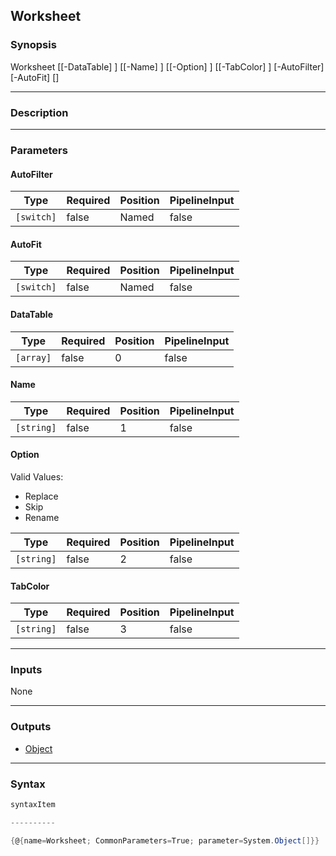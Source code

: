 Worksheet
---------

### Synopsis

Worksheet [[-DataTable] <array>] [[-Name] <string>] [[-Option] <string>] [[-TabColor] <string>] [-AutoFilter] [-AutoFit] [<CommonParameters>]

---

### Description

---

### Parameters
#### **AutoFilter**

|Type      |Required|Position|PipelineInput|
|----------|--------|--------|-------------|
|`[switch]`|false   |Named   |false        |

#### **AutoFit**

|Type      |Required|Position|PipelineInput|
|----------|--------|--------|-------------|
|`[switch]`|false   |Named   |false        |

#### **DataTable**

|Type     |Required|Position|PipelineInput|
|---------|--------|--------|-------------|
|`[array]`|false   |0       |false        |

#### **Name**

|Type      |Required|Position|PipelineInput|
|----------|--------|--------|-------------|
|`[string]`|false   |1       |false        |

#### **Option**

Valid Values:

* Replace
* Skip
* Rename

|Type      |Required|Position|PipelineInput|
|----------|--------|--------|-------------|
|`[string]`|false   |2       |false        |

#### **TabColor**

|Type      |Required|Position|PipelineInput|
|----------|--------|--------|-------------|
|`[string]`|false   |3       |false        |

---

### Inputs
None

---

### Outputs
* [Object](https://learn.microsoft.com/en-us/dotnet/api/System.Object)

---

### Syntax
```PowerShell
syntaxItem
```
```PowerShell
----------
```
```PowerShell
{@{name=Worksheet; CommonParameters=True; parameter=System.Object[]}}
```

